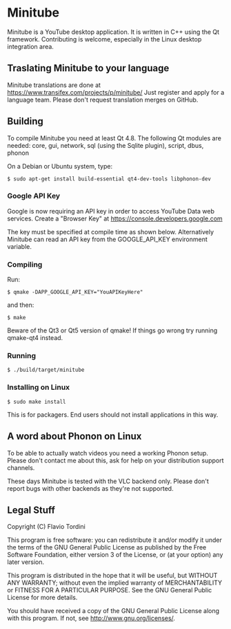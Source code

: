 # Minitube
Minitube is a YouTube desktop application. It is written in C++ using the Qt framework. Contributing is welcome, especially in the Linux desktop integration area.

## Traslating Minitube to your language
Minitube translations are done at https://www.transifex.com/projects/p/minitube/
Just register and apply for a language team. Please don't request translation merges on GitHub.

## Building
To compile Minitube you need at least Qt 4.8. The following Qt modules are needed:
core, gui, network, sql (using the Sqlite plugin), script, dbus, phonon

On a Debian or Ubuntu system, type:

    $ sudo apt-get install build-essential qt4-dev-tools libphonon-dev

### Google API Key

Google is now requiring an API key in order to access YouTube Data web services.
Create a "Browser Key" at https://console.developers.google.com

The key must be specified at compile time as shown below.
Alternatively Minitube can read an API key from the GOOGLE_API_KEY environment variable.

### Compiling
Run:

    $ qmake -DAPP_GOOGLE_API_KEY="YouAPIKeyHere"

and then:

    $ make

Beware of the Qt3 or Qt5 version of qmake! If things go wrong try running qmake-qt4 instead.

### Running

	$ ./build/target/minitube
	
### Installing on Linux

    $ sudo make install

This is for packagers. End users should not install applications in this way.

## A word about Phonon on Linux
To be able to actually watch videos you need a working Phonon setup.
Please don't contact me about this, ask for help on your distribution support channels.

These days Minitube is tested with the VLC backend only.
Please don't report bugs with other backends as they're not supported.

## Legal Stuff
Copyright (C) Flavio Tordini

This program is free software: you can redistribute it and/or modify
it under the terms of the GNU General Public License as published by
the Free Software Foundation, either version 3 of the License, or
(at your option) any later version.

This program is distributed in the hope that it will be useful,
but WITHOUT ANY WARRANTY; without even the implied warranty of
MERCHANTABILITY or FITNESS FOR A PARTICULAR PURPOSE.  See the
GNU General Public License for more details.

You should have received a copy of the GNU General Public License
along with this program.  If not, see <http://www.gnu.org/licenses/>.
